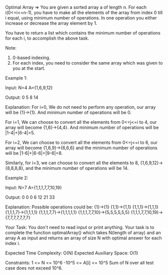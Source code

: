 Optimal Array =>
You are given a sorted array a of length n. For each i(0<=i<=n-1), you 
have to make all the elements of the array from index 0 till i equal, using 
minimum number of operations. In one operation you either increase or 
decrease the array element by 1.

You have to return a list which contains the minimum number of 
operations for each i, to accomplish the above task.

Note:

1. 0-based indexing.
2. For each index, you need to consider the same array which was given 
    to you at the start.

Example 1:

Input: N=4 A={1,6,9,12}

Output: 0 5 8 14

Explanation: For i=0, We do not need to perform any 
operation, our array will be {1}->{1}. 
And minimum number of operations 
will be 0.

For i=1, We can choose to convert all 
the elements from 0<=j<=i to 4, our 
array will become {1,6}->{4,4}. 
And minimum number of operations will be
 |1-4|+|6-4|=5.

For i=2, We can choose to convert all 
the elements from 0<=j<=i to 6, our 
array will become {1,6,9}->{6,6,6} and
 the minimum number of operations will be 
|1-6|+|6-6|+|9-6|=8.

Similarly, for i=3, we can choose to 
convert all the elements to 8, 
{1,6,9,12}->{8,8,8,8}, and the 
minimum number of operations will be 14. 

Example 2:

Input: N=7 A={1,1,1,7,7,10,19}

Output: 0 0 0 6 12 21 33

Explanation: Possible operations could be: 
{1}->{1} 
{1,1}->{1,1} 
{1,1,1}->{1,1,1} 
{1,1,1,7}->{1,1,1,1} 
{1,1,1,7,7}->{1,1,1,1,1} 
{1,1,1,7,7,10}->{5,5,5,5,5,5} 
{1,1,1,7,7,10,19}->{7,7,7,7,7,7,7}

Your Task: You don't need to read input or print anything. Your task is to complete 
the function optimalArray() which takes N(length of array) 
and an array A as input and returns an array of size N with 
optimal answer for each index i.

Expected Time Complexity: O(N) Expected Auxiliary Space: O(1)

Constraints: 1 <= N <= 10^6 
-10^5 <= A[i] <= 10^5 
Sum of N over all test case does not exceed 10^6.
